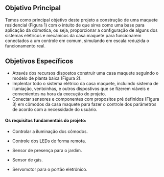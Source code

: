 ## Objetivo Principal

Temos como principal objetivo deste projeto a construção de uma maquete residencial (Figura 1) com o intuito de que sirva como uma base para aplicação 
da dómotica, ou seja, proporcionar a configuração de alguns dos sistemas elétricos e mecânicos da casa maquete para funcionarem conectados a um controle em comum, simulando 
em escala reduzida o funcionamento real.

## Objetivos Específicos 

* Através dos recursos dispostos construir uma casa maquete seguindo o modelo de planta baixa (Figura 2).  
* Implentar todo o sistema elétrico da casa maquete, incluindo sistema de ilumiação, ventoinhas, e outros dispostivos que se fizerem viáveis e convenientes
na hora da execução do projeto.  
* Conectar sensores e componentes com propositos pré definidos (Figura 3) em cômodos da casa maquete para fazer o controle dos parâmetros de acordo com a 
necessidade do usuário. 

#### Os requisitos fundamentais do projeto:
 * Controlar a iluminação dos cômodos.

* Controle dos LEDs de forma remota.

* Sensor de presença para o jardim.

* Sensor de gás.

* Servomotor para o portão eletrônico.
